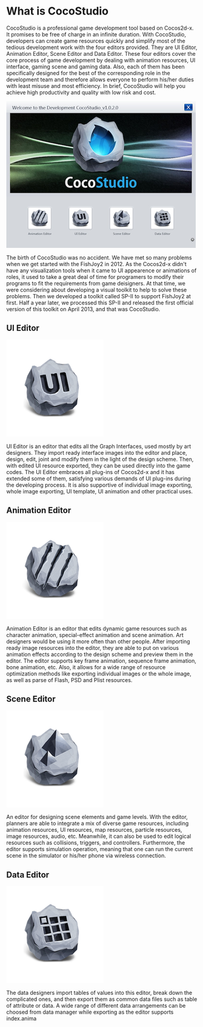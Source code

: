 # What is CocoStudio

CocoStudio is a professional game development  tool based on Cocos2d-x. It promises to be free of charge in an infinite duration. With CocoStudio, developers can create game resources quickly and simplify most of the tedious development work with the four editors provided. They are UI Editor, Animation Editor, Scene Editor and Data Editor. These four editors cover the core process of game development by dealing with animation resources, UI interface, gaming scene and gaming data. Also, each of them has been specifically designed for the best of the corresponding role in the development team and therefore allows everyone to perform his/her duties with least misuse and most efficiency. In brief, CocoStudio will help you achieve high productivity and quality with low risk and cost.


![CocoStudio Launcher](cocostudio-launch.png)

The birth of CocoStudio was no accident. We have met so many problems when we get started with the FishJoy2 in 2012. As the Cocos2d-x didn't have any visualization tools when it came to UI appearence or animations of roles, it used to take a great deal of time for programers to modify their programs to fit the requirements from game deisigners. At that time, we were considering about developing a visual toolkit to help to solve these problems. Then we developed a toolkit called SP-II to support FishJoy2 at first. Half a year later, we processed this SP-II and released the first official version of this toolkit on April 2013, and that was CocoStudio.

## UI Editor

![](icon-ui.png)

UI Editor is an editor that edits all the Graph Interfaces, used mostly by art designers. They import ready interface images into the editor and place, design, edit, joint and modify them in the light of the design scheme. Then, with edited UI resource exported, they can be used directly into the game codes. The UI Editor embraces all plug-ins of Cocos2d-x and it has extended some of them, satisfying various demands of UI plug-ins during the developing process. It is also supportive of individual image exporting, whole image exporting, UI template, UI animation and other practical uses.

## Animation Editor

![](icon-animation.png)

Animation Editor is an editor that edits dynamic game resources such as character animation, special-effect animation and scene animation. Art designers would be using it more often than other people. After importing ready image resources into the editor, they are able to put on various animation effects according to the design scheme and preview them in the editor. The editor supports key frame animation, sequence frame animation, bone animation, etc. Also, it allows for a wide range of resource optimization methods like exporting individual images or the whole image, as well as parse of Flash, PSD and Plist resources.

## Scene Editor

![](icon-scene.png)

An editor for designing scene elements and game levels. With the editor, planners are able to integrate a mix of diverse game resources, including animation resources, UI resources, map resources, particle resources, image resources, audio, etc. Meanwhile, it can also be used to edit logical resources such as collisions, triggers, and controllers. Furthermore, the editor supports simulation operation, meaning that one can run the current scene in the simulator or his/her phone via wireless connection.

## Data Editor

![](icon-data.png)

The data designers import tables of values into this editor, break down the complicated ones, and then export them as common data files such as table of attribute or data. A wide range of different data arrangements can be choosed from data manager while exporting as the editor supports index.anima